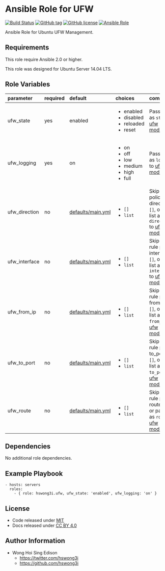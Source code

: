 Ansible Role for UFW
====================

[![Build Status](https://travis-ci.org/pantarei/ansible-role-ufw.svg?branch=master)](https://travis-ci.org/pantarei/ansible-role-ufw)
 [![GitHub tag](https://img.shields.io/github/tag/pantarei/ansible-role-ufw.svg)](https://github.com/pantarei/ansible-role-ufw)
 [![GitHub license](https://img.shields.io/github/license/pantarei/ansible-role-ufw.svg)](https://github.com/pantarei/ansible-role-ufw/blob/master/LICENSE)
 [![Ansible Role](https://img.shields.io/ansible/role/6153.svg)](https://galaxy.ansible.com/detail#/role/6153)

Ansible Role for Ubuntu UFW Management.

Requirements
------------

This role require Ansible 2.0 or higher.

This role was designed for Ubuntu Server 14.04 LTS.

Role Variables
--------------

<table>
<colgroup>
<col width="20%" />
<col width="20%" />
<col width="20%" />
<col width="20%" />
<col width="20%" />
</colgroup>
<thead>
<tr class="header">
<th align="left">parameter</th>
<th align="left">required</th>
<th align="left">default</th>
<th align="left">choices</th>
<th align="left">comments</th>
</tr>
</thead>
<tbody>
<tr class="odd">
<td align="left">ufw_state</td>
<td align="left">yes</td>
<td align="left">enabled</td>
<td align="left"><ul>
<li>enabled</li>
<li>disabled</li>
<li>reloaded</li>
<li>reset</li>
</ul></td>
<td align="left">Pass value as <code>state</code> to <a href="http://docs.ansible.com/ansible/ufw_module.html">ufw module</a>.</td>
</tr>
<tr class="even">
<td align="left">ufw_logging</td>
<td align="left">yes</td>
<td align="left">on</td>
<td align="left"><ul>
<li>on</li>
<li>off</li>
<li>low</li>
<li>medium</li>
<li>high</li>
<li>full</li>
</ul></td>
<td align="left">Pass value as <code>logging</code> to <a href="http://docs.ansible.com/ansible/ufw_module.html">ufw module</a>.</td>
</tr>
<tr class="odd">
<td align="left">ufw_direction</td>
<td align="left">no</td>
<td align="left"><a href="https://github.com/pantarei/ansible-role-ufw/blob/master/defaults/main.yml">defaults/main.yml</a></td>
<td align="left"><ul>
<li><code>[]</code></li>
<li><code>list</code></li>
</ul></td>
<td align="left">Skip setup policy per direction if <code>[]</code>, or pass list as <code>direction</code> to <a href="http://docs.ansible.com/ansible/ufw_module.html">ufw module</a>.</td>
</tr>
<tr class="even">
<td align="left">ufw_interface</td>
<td align="left">no</td>
<td align="left"><a href="https://github.com/pantarei/ansible-role-ufw/blob/master/defaults/main.yml">defaults/main.yml</a></td>
<td align="left"><ul>
<li><code>[]</code></li>
<li><code>list</code></li>
</ul></td>
<td align="left">Skip setup rule per interface if <code>[]</code>, or pass list as <code>interface</code> to <a href="http://docs.ansible.com/ansible/ufw_module.html">ufw module</a>.</td>
</tr>
<tr class="odd">
<td align="left">ufw_from_ip</td>
<td align="left">no</td>
<td align="left"><a href="https://github.com/pantarei/ansible-role-ufw/blob/master/defaults/main.yml">defaults/main.yml</a></td>
<td align="left"><ul>
<li><code>[]</code></li>
<li><code>list</code></li>
</ul></td>
<td align="left">Skip setup rule per from_ip if <code>[]</code>, or pass list as <code>from_ip</code> to <a href="http://docs.ansible.com/ansible/ufw_module.html">ufw module</a>.</td>
</tr>
<tr class="even">
<td align="left">ufw_to_port</td>
<td align="left">no</td>
<td align="left"><a href="https://github.com/pantarei/ansible-role-ufw/blob/master/defaults/main.yml">defaults/main.yml</a></td>
<td align="left"><ul>
<li><code>[]</code></li>
<li><code>list</code></li>
</ul></td>
<td align="left">Skip setup rule per to_port if <code>[]</code>, or pass list as <code>to_port</code> to <a href="http://docs.ansible.com/ansible/ufw_module.html">ufw module</a>.</td>
</tr>
<tr class="odd">
<td align="left">ufw_route</td>
<td align="left">no</td>
<td align="left"><a href="https://github.com/pantarei/ansible-role-ufw/blob/master/defaults/main.yml">defaults/main.yml</a></td>
<td align="left"><ul>
<li><code>[]</code></li>
<li><code>list</code></li>
</ul></td>
<td align="left">Skip setup rule per route if <code>[]</code>, or pass list as <code>route</code> to <a href="http://docs.ansible.com/ansible/ufw_module.html">ufw module</a>.</td>
</tr>
</tbody>
</table>

Dependencies
------------

No additional role dependencies.

Example Playbook
----------------

    - hosts: servers
      roles:
        - { role: hswong3i.ufw, ufw_state: 'enabled', ufw_logging: 'on' }

License
-------

-   Code released under [MIT](https://github.com/pantarei/ansible-role-ufw/blob/master/LICENSE)
-   Docs released under [CC BY 4.0](http://creativecommons.org/licenses/by/4.0/)

Author Information
------------------

-   Wong Hoi Sing Edison
    -   <https://twitter.com/hswong3i>
    -   <https://github.com/hswong3i>

